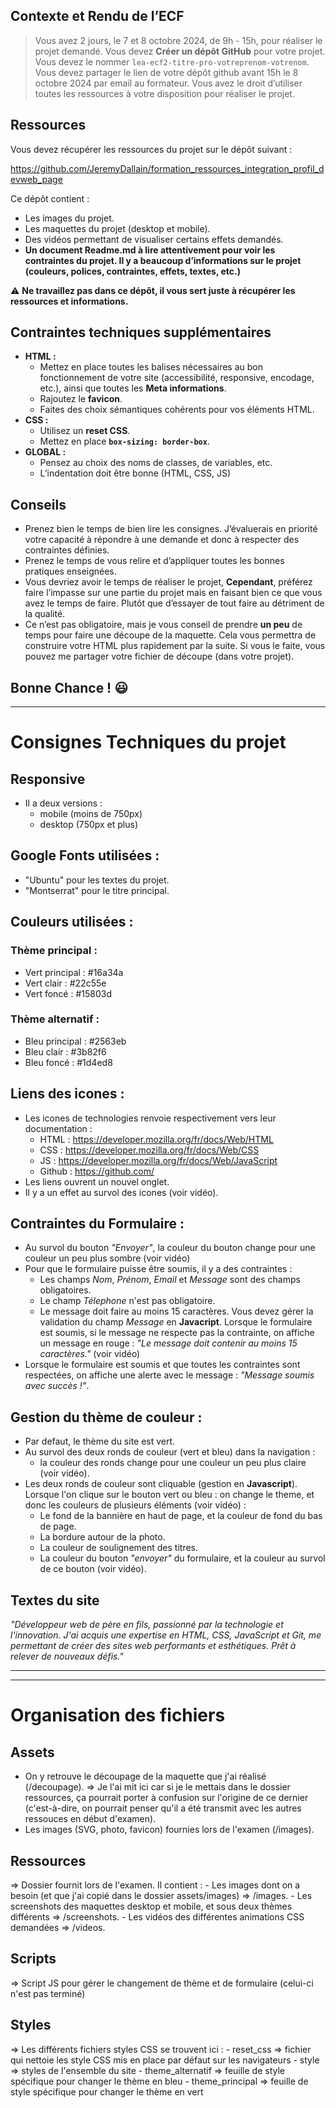 ## Contexte et Rendu de l’ECF

> Vous avez 2 jours, le 7 et 8 octobre 2024, de 9h - 15h, pour réaliser le projet demandé.
Vous devez **Créer un dépôt GitHub** pour votre projet. Vous devez le nommer `lea-ecf2-titre-pro-votreprenom-votrenom`. Vous devez partager le lien de votre dépôt github avant 15h le 8 octobre 2024 par email au formateur. 
Vous avez le droit d’utiliser toutes les ressources à votre disposition pour réaliser le projet.
> 

## Ressources

Vous devez récupérer les ressources du projet sur le dépôt suivant :

https://github.com/JeremyDallain/formation_ressources_integration_profil_devweb_page

Ce dépôt contient :

- Les images du projet.
- Les maquettes du projet (desktop et mobile).
- Des vidéos permettant de visualiser certains effets demandés.
- **Un document Readme.md à lire attentivement pour voir les contraintes du projet. Il y a beaucoup d’informations sur le projet (couleurs, polices, contraintes, effets, textes, etc.)**

⚠️ **Ne travaillez pas dans ce dépôt, il vous sert juste à récupérer les ressources et informations.**

## Contraintes techniques supplémentaires

- **HTML :**
    - Mettez en place toutes les balises nécessaires au bon fonctionnement de votre site (accessibilité, responsive, encodage, etc.), ainsi que toutes les **Meta informations**.
    - Rajoutez le **favicon**.
    - Faites des choix sémantiques cohérents pour vos éléments HTML.
- **CSS :**
    - Utilisez un **reset CSS**.
    - Mettez en place **`box-sizing: border-box`**.
- **GLOBAL :**
    - Pensez au choix des noms de classes, de variables, etc.
    - L’indentation doit être bonne (HTML, CSS, JS)

## Conseils

- Prenez bien le temps de bien lire les consignes. J’évaluerais en priorité votre capacité à répondre à une demande et donc à respecter des contraintes définies.
- Prenez le temps de vous relire et d’appliquer toutes les bonnes pratiques enseignées.
- Vous devriez avoir le temps de réaliser le projet, **Cependant**, préférez faire l’impasse sur une partie du projet mais en faisant bien ce que vous avez le temps de faire. Plutôt que d’essayer de tout faire au détriment de la qualité.
- Ce n’est pas obligatoire, mais je vous conseil de prendre **un peu** de temps pour faire une découpe de la maquette. Cela vous permettra de construire votre HTML plus rapidement par la suite. Si vous le faite, vous pouvez me partager votre fichier de découpe (dans votre projet).

## Bonne Chance ! 😃

--------------------

# Consignes Techniques du projet

## Responsive
- Il a deux versions :
  - mobile (moins de 750px)
  - desktop (750px et plus)

## Google Fonts utilisées :

- "Ubuntu" pour les textes du projet.
- "Montserrat" pour le titre principal.

## Couleurs utilisées :
### Thème principal :
- Vert principal : #16a34a
- Vert clair : #22c55e
- Vert foncé : #15803d

### Thème alternatif :
- Bleu principal : #2563eb
- Bleu clair : #3b82f6
- Bleu foncé : #1d4ed8

## Liens des icones :

- Les icones de technologies renvoie respectivement vers leur documentation :
  - HTML : https://developer.mozilla.org/fr/docs/Web/HTML
  - CSS : https://developer.mozilla.org/fr/docs/Web/CSS
  - JS : https://developer.mozilla.org/fr/docs/Web/JavaScript
  - Github : https://github.com/
- Les liens ouvrent un nouvel onglet.
- Il y a un effet au survol des icones (voir vidéo).

## Contraintes du Formulaire :

- Au survol du bouton *"Envoyer"*, la couleur du bouton change pour une couleur un peu plus sombre (voir vidéo)
- Pour que le formulaire puisse être soumis, il y a des contraintes :
  - Les champs _Nom_, _Prénom_, _Email_ et _Message_ sont des champs obligatoires.
  - Le champ _Télephone_ n'est pas obligatoire.
  - Le message doit faire au moins 15 caractères.
    Vous devez gérer la validation du champ _Message_ en **Javacript**.
    Lorsque le formulaire est soumis, si le message ne respecte pas la contrainte, on affiche un message en rouge : _"Le message doit contenir au moins 15 caractères."_ (voir vidéo)
- Lorsque le formulaire est soumis et que toutes les contraintes sont respectées, on affiche une alerte avec le message : _"Message soumis avec succès !"_.

## Gestion du thème de couleur :

- Par defaut, le thème du site est vert.
- Au survol des deux ronds de couleur (vert et bleu) dans la navigation :
  - la couleur des ronds change pour une couleur un peu plus claire (voir vidéo).
- Les deux ronds de couleur sont cliquable (gestion en **Javascript**). Lorsque l'on clique sur le bouton vert ou bleu : on change le theme, et donc les couleurs de plusieurs éléments (voir vidéo) :
  - Le fond de la bannière en haut de page, et la couleur de fond du bas de page.
  - La bordure autour de la photo.
  - La couleur de soulignement des titres.
  - La couleur du bouton _"envoyer"_ du formulaire, et la couleur au survol de ce bouton (voir vidéo).

## Textes du site

*"Développeur web de père en fils, passionné par la technologie et
l'innovation. J'ai acquis une expertise en HTML, CSS, JavaScript
et Git, me permettant de créer des sites web performants et
esthétiques. Prêt à relever de nouveaux défis."*

--------------------
--------------------
# Organisation des fichiers

## Assets
- On y retrouve le découpage de la maquette que j'ai réalisé (/decoupage). 
    => Je l'ai mit ici car si je le mettais dans le dossier ressources, ça pourrait porter à confusion sur l'origine de ce dernier (c'est-à-dire, on pourrait penser qu'il a été transmit avec les autres ressouces en début d'examen).
- Les images (SVG, photo, favicon) fournies lors de l'examen (/images).

## Ressources
=> Dossier fournit lors de l'examen. Il contient :
    - Les images dont on a besoin (et que j'ai copié dans le dossier assets/images) => /images.
    - Les screenshots des maquettes desktop et mobile, et sous deux thèmes différents => /screenshots.
    - Les vidéos des différentes animations CSS demandées => /videos.

## Scripts
=> Script JS pour gérer le changement de thème et de formulaire (celui-ci n'est pas terminé)

## Styles
=> Les différents fichiers styles CSS se trouvent ici :
    - reset_css => fichier qui nettoie les style CSS mis en place par défaut sur les navigateurs 
    - style => styles de l'ensemble du site
    - theme_alternatif => feuille de style spécifique pour changer le thème en bleu
    - theme_principal => feuille de style spécifique pour changer le thème en vert
